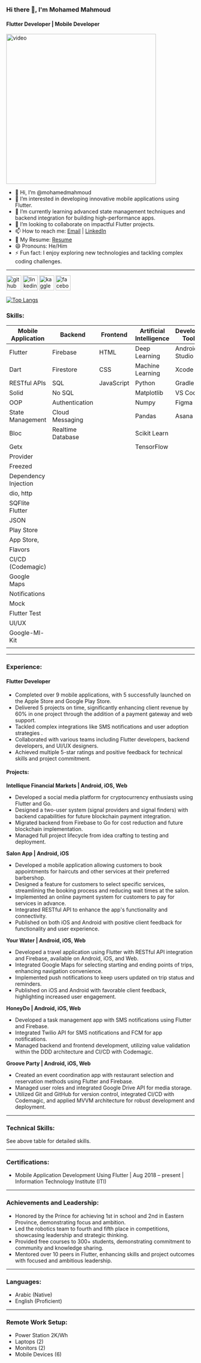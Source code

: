 ### Hi there 👋, I'm Mohamed Mahmoud

#### Flutter Developer | Mobile Developer
<img src="https://d15ciend3ae6iz.cloudfront.net/m3qp6b%2Fpreview%2F59308478%2Fmain_large.gif?response-content-disposition=inline%3Bfilename%3D%22main_large.gif%22%3B&response-content-type=image%2Fgif&Expires=1721094253&Signature=gymhOHF7OUrLiw944Dc9dw18Gp2Hxc7lvhWe--5UdcqOgJAuw~zloCo3B9xXRbJyvjYdpgUkG~J3L8~uryrub7BTFEyhJqyR2VBQbtL7Ah2izJDzfJsWOvjIu3qNxVz9VBnmdFq51SkJQ6pFSbpNYCvxohUmKcSQaD2kgUmoP8k7gaZJWBrzBzPdEYz7njcH72WLKmi7QYtMqMNiyx1uqngW2uiPgE7JUg3~mDnVH3wKGnCtwLm7RvBagwPP8SP-mHSWxTH8wAohWxcqzzpdjjWIBKBoZuXuXVR6LXxG6gORlp1Z0LSVao-2ZCeTg3ZXFMzoMzk-5p~Ix~VxGEldCQ__&Key-Pair-Id=APKAJT5WQLLEOADKLHBQ" alt ="video"  width ="400px"/>

- 👋 Hi, I’m @mohamedmahmoud
- 👀 I’m interested in developing innovative mobile applications using Flutter.
- 🌱 I’m currently learning advanced state management techniques and backend integration for building high-performance apps.
- 💞️ I’m looking to collaborate on impactful Flutter projects.
- 📫 How to reach me: [Email](mailto:mohamedelshenawy629@gmail.com) | [LinkedIn](https://www.linkedin.com/in/mohamed-mahmoud-b7227a182/?trk=public-profile-join-page)
- 📃 My Resume: [Resume](https://drive.google.com/file/d/1DZxRCJoMC-tafH1h54YSTm5iw7Ol83En/view?usp=sharing)
- 😄 Pronouns: He/Him
- ⚡ Fun fact: I enjoy exploring new technologies and tackling complex coding challenges.

---


[<img src='https://cdn.jsdelivr.net/npm/simple-icons@3.0.1/icons/github.svg' alt='github' height='40'>](https://github.com/Mohamed10m)  [<img src='https://cdn.jsdelivr.net/npm/simple-icons@3.0.1/icons/linkedin.svg' alt='linkedin' height='40'>](https://www.linkedin.com/in/mohamed-mahmoud-b7227a182/?trk=public-profile-join-page)  [<img src='https://cdn.jsdelivr.net/npm/simple-icons@3.0.1/icons/kaggle.svg' alt='kaggle' height='40'>](https://www.kaggle.com/MohamedMAhmed1)  [<img src='https://cdn.jsdelivr.net/npm/simple-icons@3.0.1/icons/facebook.svg' alt='facebook' height='40'>](https://www.facebook.com/mohamedmahmoud.shino/)


[![Top Langs](https://github-readme-stats.vercel.app/api/top-langs/?username=Mohamed10m)](https://github.com/anuraghazra/github-readme-stats)


### Skills:
| **Mobile Application**   | **Backend**       | **Frontend**  | **Artificial Intelligence** | **Developer Tools**      | **Technologies/Frameworks** |
|---------------------------|-------------------|---------------|-----------------------------|--------------------------|------------------------------|
| Flutter                   | Firebase          | HTML          | Deep Learning               | Android Studio           | Windows                      |
| Dart                      | Firestore         | CSS           | Machine Learning            | Xcode                    | Mac                          |
| RESTful APIs              | SQL               | JavaScript    | Python                      | Gradle                   | Linux                      |
| Solid                     | No SQL            |               | Matplotlib                  | VS Code                  | Bash                         |
| OOP                       | Authentication    |               | Numpy                       | Figma                    | Command Line                 |
| State Management          | Cloud Messaging   |               | Pandas                      | Asana                    | Git                          |
| Bloc                      |  Realtime Database|               | Scikit Learn                |                          | GitHub                       |
| Getx                      |                   |               | TensorFlow                  |                          | GitHub Actions               |
| Provider                  |                   |               |                             |                          | Code Magic                   |
| Freezed                   |                   |               |                             |                          | Flutter Flow                 |
| Dependency Injection      |                   |               |                             |                          | Kaggle                       |
| dio, http                 |                   |               |                             |                          |                              |
| SQFlite Flutter           |                   |               |                             |                          |                              |
| JSON                      |                   |               |                             |                          |                              |
| Play Store                |                   |               |                             |                          |                              |
| App Store,                |                   |               |                             |                              |                              |
| Flavors                   |                   |               |                             |                          |                              |
| CI/CD (Codemagic)         |                   |               |                             |                          |                              |
| Google Maps               |                   |               |                             |                          |                              |
| Notifications             |                   |               |                             |                          |                              |
| Mock                      |                   |               |                             |                          |                              |
| Flutter Test              |                   |               |                             |                          |                              |
| UI/UX                     |                   |               |                             |                          |                              |
| Google-Ml-Kit             |                   |               |                             |                          |                              |
|                           |                   |               |                             |                          |                              |

---

### Experience:

#### Flutter Developer
- Completed over 9 mobile applications, with 5 successfully launched on the Apple Store and Google Play Store.
- Delivered 5 projects on time, significantly enhancing client revenue by 60% in one project through the addition of a payment gateway and web support.
- Tackled complex integrations like SMS notifications and user adoption strategies .
- Collaborated with various teams including Flutter developers, backend developers, and UI/UX designers.
- Achieved multiple 5-star ratings and positive feedback for technical skills and project commitment.

#### Projects:

**Intellique Financial Markets | Android, iOS, Web**
- Developed a social media platform for cryptocurrency enthusiasts using Flutter and Go.
- Designed a two-user system (signal providers and signal finders) with backend capabilities for future blockchain payment integration.
- Migrated backend from Firebase to Go for cost reduction and future blockchain implementation.
- Managed full project lifecycle from idea crafting to testing and deployment.

**Salon App | Android, iOS**
- Developed a mobile application allowing customers to book appointments for haircuts and other services at their preferred barbershop.
- Designed a feature for customers to select specific services, streamlining the booking process and reducing wait times at the salon.
- Implemented an online payment system for customers to pay for services in advance.
- Integrated RESTful API to enhance the app's functionality and connectivity.
- Published on both iOS and Android with positive client feedback for functionality and user experience.

**Your Water | Android, iOS, Web**
- Developed a travel application using Flutter with RESTful API integration and Firebase, available on Android, iOS, and Web.
- Integrated Google Maps for selecting starting and ending points of trips, enhancing navigation convenience.
- Implemented push notifications to keep users updated on trip status and reminders.
- Published on iOS and Android with favorable client feedback, highlighting increased user engagement.

**HoneyDo | Android, iOS, Web**
- Developed a task management app with SMS notifications using Flutter and Firebase.
- Integrated Twilio API for SMS notifications and FCM for app notifications.
- Managed backend and frontend development, utilizing value validation within the DDD architecture and CI/CD with Codemagic.

**Groove Party | Android, iOS, Web**
- Created an event coordination app with restaurant selection and reservation methods using Flutter and Firebase.
- Managed user roles and integrated Google Drive API for media storage.
- Utilized Git and GitHub for version control, integrated CI/CD with Codemagic, and applied MVVM architecture for robust development and deployment.

---

### Technical Skills:
See above table for detailed skills.

---

### Certifications:
* Mobile Application Development Using Flutter | Aug 2018 – present | Information Technology Institute (ITI)

---

### Achievements and Leadership:
* Honored by the Prince for achieving 1st in school and 2nd in Eastern Province, demonstrating focus and ambition.
* Led the robotics team to fourth and fifth place in competitions, showcasing leadership and strategic thinking.
* Provided free courses to 300+ students, demonstrating commitment to community and knowledge sharing.
* Mentored over 10 peers in Flutter, enhancing skills and project outcomes with focused and ambitious leadership.

---

### Languages:
* Arabic (Native)
* English (Proficient)

---

### Remote Work Setup:
* Power Station 2K/Wh
* Laptops (2)
* Monitors (2)
* Mobile Devices (6)
